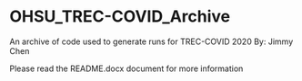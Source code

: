 # OHSU_TREC-COVID_Archive
An archive of code used to generate runs for TREC-COVID 2020
By: Jimmy Chen

Please read the README.docx document for more information
